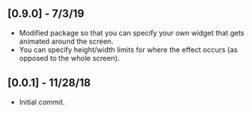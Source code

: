 
## [0.9.0] - 7/3/19                                                                 
                                                                                   
  * Modified package so that you can specify your own widget that gets animated
    around the screen.
  * You can specify height/width limits for where the effect occurs (as opposed
    to the whole screen).

## [0.0.1] - 11/28/18                                                                 
                                                                                   
  * Initial commit. 
